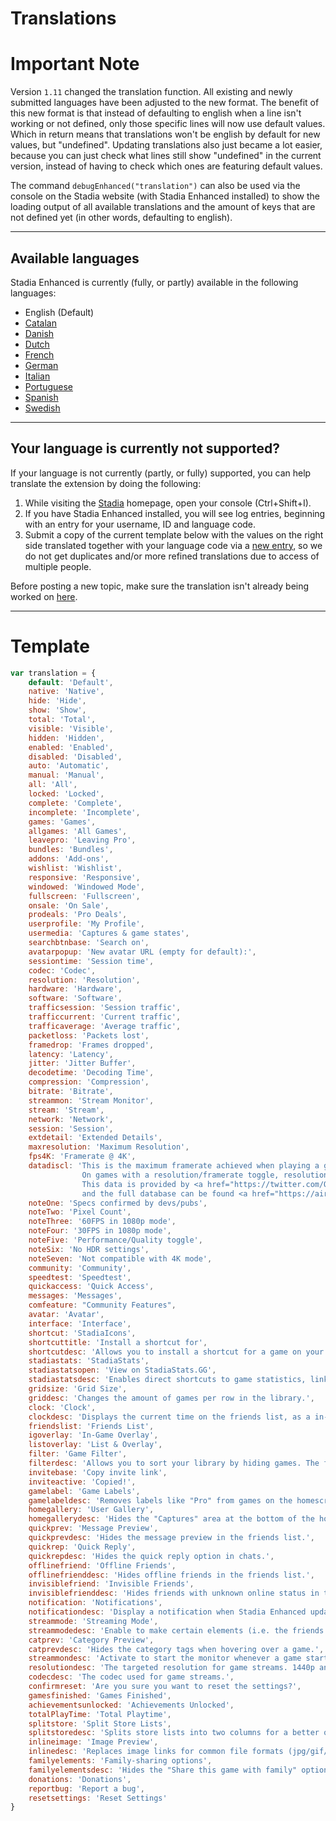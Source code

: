 
# Translations

# Important Note
Version `1.11` changed the translation function. All existing and newly submitted languages have been adjusted to the new format. The benefit of this new format is that instead of defaulting to english when a line isn't working or not defined, only those specific lines will now use default values. Which in return means that translations won't be english by default for new values, but "undefined". Updating translations also just became a lot easier, because you can just check what lines still show "undefined" in the current version, instead of having to check which ones are featuring default values.

The command `debugEnhanced("translation")` can also be used via the console on the Stadia website (with Stadia Enhanced installed) to show the loading output of all available translations and the amount of keys that are not defined yet (in other words, defaulting to english).

---

## Available languages
Stadia Enhanced is currently (fully, or partly) available in the following languages:

* English (Default)
* [Catalan](https://github.com/ChristopherKlay/StadiaEnhanced/discussions/60)
* [Danish](https://github.com/ChristopherKlay/StadiaEnhanced/discussions/81)
* [Dutch](https://github.com/ChristopherKlay/StadiaEnhanced/discussions/9)
* [French](https://github.com/ChristopherKlay/StadiaEnhanced/discussions/8)
* [German](https://github.com/ChristopherKlay/StadiaEnhanced/discussions/13)
* [Italian](https://github.com/ChristopherKlay/StadiaEnhanced/discussions/7)
* [Portuguese](https://github.com/ChristopherKlay/StadiaEnhanced/discussions/91)
* [Spanish](https://github.com/ChristopherKlay/StadiaEnhanced/discussions/67)
* [Swedish](https://github.com/ChristopherKlay/StadiaEnhanced/discussions/11)

---

## Your language is currently not supported?
If your language is not currently (partly, or fully) supported, you can help translate the extension by doing the following:

1. While visiting the [Stadia](https://stadia.com/) homepage, open your console (Ctrl+Shift+I).
2. If you have Stadia Enhanced installed, you will see log entries, beginning with an entry for your username, ID and language code.
3. Submit a copy of the current template below with the values on the right side translated together with your language code via a [new entry](https://github.com/ChristopherKlay/StadiaEnhanced/discussions?discussions_q=category%3ATranslations), so we do not get duplicates and/or more refined translations due to access of multiple people.

Before posting a new topic, make sure the translation isn't already being worked on [here](https://github.com/ChristopherKlay/StadiaEnhanced/discussions?discussions_q=category%3ATranslations).

---

# Template
```javascript
var translation = {
    default: 'Default',
    native: 'Native',
    hide: 'Hide',
    show: 'Show',
    total: 'Total',
    visible: 'Visible',
    hidden: 'Hidden',
    enabled: 'Enabled',
    disabled: 'Disabled',
    auto: 'Automatic',
    manual: 'Manual',
    all: 'All',
    locked: 'Locked',
    complete: 'Complete',
    incomplete: 'Incomplete',
    games: 'Games',
    allgames: 'All Games',
    leavepro: 'Leaving Pro',
    bundles: 'Bundles',
    addons: 'Add-ons',
    wishlist: 'Wishlist',
    responsive: 'Responsive',
    windowed: 'Windowed Mode',
    fullscreen: 'Fullscreen',
    onsale: 'On Sale',
    prodeals: 'Pro Deals',
    userprofile: 'My Profile',
    usermedia: 'Captures & game states',
    searchbtnbase: 'Search on',
    avatarpopup: 'New avatar URL (empty for default):',
    sessiontime: 'Session time',
    codec: 'Codec',
    resolution: 'Resolution',
    hardware: 'Hardware',
    software: 'Software',
    trafficsession: 'Session traffic',
    trafficcurrent: 'Current traffic',
    trafficaverage: 'Average traffic',
    packetloss: 'Packets lost',
    framedrop: 'Frames dropped',
    latency: 'Latency',
    jitter: 'Jitter Buffer',
    decodetime: 'Decoding Time',
    compression: 'Compression',
    bitrate: 'Bitrate',
    streammon: 'Stream Monitor',
    stream: 'Stream',
    network: 'Network',
    session: 'Session',
    extdetail: 'Extended Details',
    maxresolution: 'Maximum Resolution',
    fps4K: 'Framerate @ 4K',
    datadiscl: 'This is the maximum framerate achieved when playing a game in 4K mode (must be a Pro subscriber).\
                On games with a resolution/framerate toggle, resolution was picked. \
                This data is provided by <a href="https://twitter.com/OriginaIPenguin" target="_blank">@OriginaIPenguin</a> \
                and the full database can be found <a href="https://airtable.com/shr32bmiOThVvSGar/tblAeJTnP2bzZyews" target="_blank">here</a>.',
    noteOne: 'Specs confirmed by devs/pubs',
    noteTwo: 'Pixel Count',
    noteThree: '60FPS in 1080p mode',
    noteFour: '30FPS in 1080p mode',
    noteFive: 'Performance/Quality toggle',
    noteSix: 'No HDR settings',
    noteSeven: 'Not compatible with 4K mode',
    community: 'Community',
    speedtest: 'Speedtest',
    quickaccess: 'Quick Access',
    messages: 'Messages',
    comfeature: "Community Features",
    avatar: 'Avatar',
    interface: 'Interface',
    shortcut: 'StadiaIcons',
    shortcuttitle: 'Install a shortcut for',
    shortcutdesc: 'Allows you to install a shortcut for a game on your device.',
    stadiastats: 'StadiaStats',
    stadiastatsopen: 'View on StadiaStats.GG',
    stadiastatsdesc: 'Enables direct shortcuts to game statistics, link to your profile and the find-a-buddy system on stadiastats.gg.',
    gridsize: 'Grid Size',
    griddesc: 'Changes the amount of games per row in the library.',
    clock: 'Clock',
    clockdesc: 'Displays the current time on the friends list, as a in-game overlay, or both.',
    friendslist: 'Friends List',
    igoverlay: 'In-Game Overlay',
    listoverlay: 'List & Overlay',
    filter: 'Game Filter',
    filterdesc: 'Allows you to sort your library by hiding games. The filter can be toggled via the symbol, top-right above your games in the library.',
    invitebase: 'Copy invite link',
    inviteactive: 'Copied!',
    gamelabel: 'Game Labels',
    gamelabeldesc: 'Removes labels like "Pro" from games on the homescreen.',
    homegallery: 'User Gallery',
    homegallerydesc: 'Hides the "Captures" area at the bottom of the homescreen.',
    quickprev: 'Message Preview',
    quickprevdesc: 'Hides the message preview in the friends list.',
    quickrep: 'Quick Reply',
    quickrepdesc: 'Hides the quick reply option in chats.',
    offlinefriend: 'Offline Friends',
    offlinefrienddesc: 'Hides offline friends in the friends list.',
    invisiblefriend: 'Invisible Friends',
    invisiblefrienddesc: 'Hides friends with unknown online status in the friends list.',
    notification: 'Notifications',
    notificationdesc: 'Display a notification when Stadia Enhanced updated to a new version ("Auto" hides after 5 seconds, "Manual" stays until user interaction).',
    streammode: 'Streaming Mode',
    streammodedesc: 'Enable to make certain elements (i.e. the friends list) unreadable while streaming (via tools like OBS / Discord).',
    catprev: 'Category Preview',
    catprevdesc: 'Hides the category tags when hovering over a game.',
    streammondesc: 'Activate to start the monitor whenever a game starts.',
    resolutiondesc: 'The targeted resolution for game streams. 1440p and 2160p require VP9.',
    codecdesc: 'The codec used for game streams.',
    confirmreset: 'Are you sure you want to reset the settings?',
    gamesfinished: 'Games Finished',
    achievementsunlocked: 'Achievements Unlocked',
    totalPlayTime: 'Total Playtime',
    splitstore: 'Split Store Lists',
    splitstoredesc: 'Splits store lists into two columns for a better overview.',
    inlineimage: 'Image Preview',
    inlinedesc: 'Replaces image links for common file formats (jpg/gif/png) with a clickable preview.',
    familyelements: 'Family-sharing options',
    familyelementsdesc: 'Hides the "Share this game with family" options.',
    donations: 'Donations',
    reportbug: 'Report a bug',
    resetsettings: 'Reset Settings'
}
```
